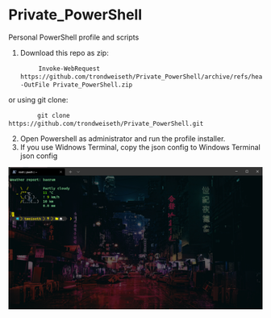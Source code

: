 # Private_PowerShell
Personal PowerShell profile and scripts

1) Download this repo as zip:

            Invoke-WebRequest https://github.com/trondweiseth/Private_PowerShell/archive/refs/heads/main.zip -OutFile Private_PowerShell.zip
            
or using git clone:

            git clone https://github.com/trondweiseth/Private_PowerShell.git

2) Open Powershell as administrator and run the profile installer.
3) If you use Widnows Terminal, copy the json config to Windows Terminal json config

![sccmtool](https://github.com/trondweiseth/Private_PowerShell/blob/main/winterminal.png)
